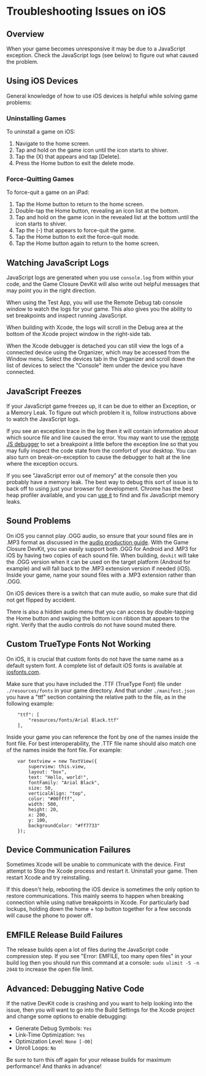 # Troubleshooting Issues on iOS

## Overview

When your game becomes unresponsive it may be due to a JavaScript exception.
Check the JavaScript logs (see below) to figure out what caused the problem.

## Using iOS Devices

General knowledge of how to use iOS devices is helpful while solving game
problems:

### Uninstalling Games

To uninstall a game on iOS:

1. Navigate to the home screen.
2. Tap and hold on the game icon until the icon starts to shiver.
3. Tap the (X) that appears and tap [Delete].
4. Press the Home button to exit the delete mode.

### Force-Quitting Games

To force-quit a game on an iPad:

1. Tap the Home button to return to the home screen.
2. Double-tap the Home button, revealing an icon list at the bottom.
3. Tap and hold on the game icon in the revealed list at the bottom until the icon starts to shiver.
4. Tap the (-) that appears to force-quit the game.
5. Tap the Home button to exit the force-quit mode.
6. Tap the Home button again to return to the home screen.

## Watching JavaScript Logs

JavaScript logs are generated when you use `console.log` from within your code,
and the Game Closure DevKit will also write out helpful messages
that may point you in the right direction.

When using the Test App, you will use the Remote Debug tab console window to
watch the logs for your game.  This also gives you the ability to set
breakpoints and inspect running JavaScript.

When building with Xcode, the logs will scroll in the Debug area at the bottom
of the Xcode project window in the right-side tab.

When the Xcode debugger is detached you can still view the logs of a connected
device using the Organizer, which may be accessed from the Window menu.  Select
the devices tab in the Organizer and scroll down the list of devices to select
the "Console" item under the device you have connected.

## JavaScript Freezes

If your JavaScript game freezes up, it can be due to either an Exception, or a
Memory Leak.  To figure out which problem it is, follow instructions above to
watch the JavaScript logs.

If you see an exception trace in the log then it will contain information about
which source file and line caused the error.  You may want to use the [remote
JS debugger](./ios-remote-debug.html) to set a breakpoint a little before the
exception line so that you may fully inspect the code state from the comfort of
your desktop.  You can also turn on break-on-exception to cause the debugger to
halt at the line where the exception occurs.

If you see "JavaScript error out of memory" at the console then you probably
have a memory leak.  The best way to debug this sort of issue is to back off to
using just your browser for development.  Chrome has the best heap profiler
available, and you can [use
it](https://developers.google.com/chrome-developer-tools/docs/heap-profiling)
to find and fix JavaScript memory leaks.

## Sound Problems

On iOS you cannot play .OGG audio, so ensure that your sound files are in .MP3
format as discussed in the [audio production
guide](../guide/audio-assets.html).  With the Game Closure DevKit, you can
easily support both .OGG for Android and .MP3 for iOS by having two copies of
each sound file.  When building, `devkit` will take the .OGG version when it can
be used on the target platform (Android for example) and will fall back to the
.MP3 extension version if needed (iOS).  Inside your game, name your sound
files with a .MP3 extension rather than .OGG.

On iOS devices there is a switch that can mute audio, so make sure that did not
get flipped by accident.

There is also a hidden audio menu that you can access by double-tapping the
Home button and swiping the bottom icon ribbon that appears to the right.
Verify that the audio controls do not have sound muted there.

## Custom TrueType Fonts Not Working

On iOS, it is crucial that custom fonts do not have the same name as a default
system font.  A complete list of default iOS fonts is available at
[iosfonts.com](http://iosfonts.com).

Make sure that you have included the .TTF (TrueType Font) file under
`./resources/fonts` in your game directory.  And that under `./manifest.json`
you have a "ttf" section containing the relative path to the file, as in the
following example:

~~~
	"ttf": [
		"resources/fonts/Arial Black.ttf"
	],
~~~

Inside your game you can reference the font by one of the names inside the font
file.  For best interoperability, the .TTF file name should also match one of
the names inside the font file.  For example:

~~~
	var textview = new TextView({
		superview: this.view,
		layout: "box",
		text: "Hello, world!",
		fontFamily: "Arial Black",
		size: 50,
		verticalAlign: "top",
		color: "#00ffff",
		width: 500,
		height: 20,
		x: 200,
		y: 100,
		backgroundColor: "#ff7733"
	});
~~~

## Device Communication Failures

Sometimes Xcode will be unable to communicate with the device.  First attempt
to Stop the Xcode process and restart it.  Uninstall your game.  Then restart
Xcode and try reinstalling.

If this doesn't help, rebooting the iOS device is sometimes the only option to
restore communications.  This mainly seems to happen when breaking connection
while using native breakpoints in Xcode.  For particularly bad lockups, holding
down the home + top button together for a few seconds will cause the phone to
power off.

## EMFILE Release Build Failures

The release builds open a lot of files during the JavaScript code compression
step.  If you see "Error: EMFILE, too many open files" in your build log then
you should run this command at a console: `sudo ulimit -S -n 2048` to increase
the open file limit.

## Advanced: Debugging Native Code

If the native DevKit code is crashing and you want to help looking into the
issue, then you will want to go into the Build Settings for the Xcode project
and change some options to enable debugging:

+ Generate Debug Symbols: `Yes`
+ Link-Time Optimization: `Yes`
+ Optimization Level: `None [-O0]`
+ Unroll Loops: `No`

Be sure to turn this off again for your release builds for maximum performance!  And thanks in advance!
